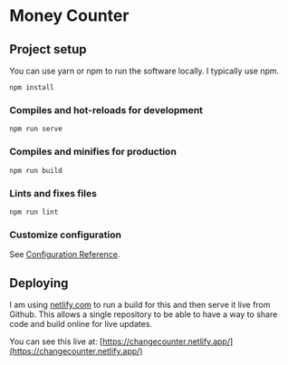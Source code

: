 # Money Counter

## Project setup
You can use yarn or npm to run the software locally. I typically use npm. 
```
npm install
```

### Compiles and hot-reloads for development
```
npm run serve
```

### Compiles and minifies for production
```
npm run build
```

### Lints and fixes files
```
npm run lint
```

### Customize configuration
See [Configuration Reference](https://cli.vuejs.org/config/).

## Deploying
I am using [netlify.com](netlify.com) to run a build for this and then serve it live from Github. This allows a single repository to be able to have a way to share code and build online for live updates. 

You can see this live at: [https://changecounter.netlify.app/](https://changecounter.netlify.app/)
